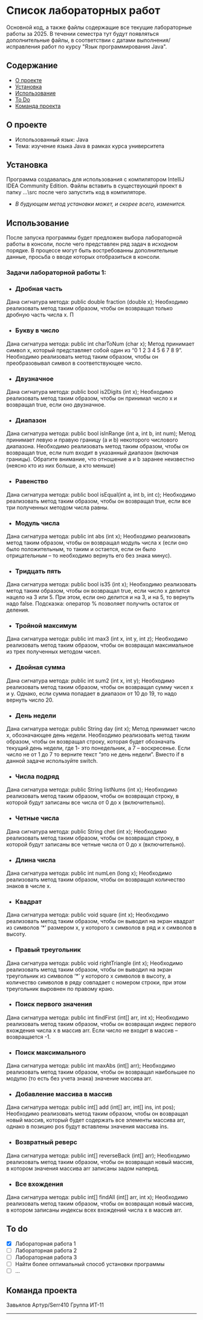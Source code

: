 # Список лабораторных работ 
Основной код, а также файлы содержащие все текущие лабораторные работы за 2025. В течении семестра тут будут появляться дополнительные файлы, в соответствии с датами выполнения/исправления работ по курсу "Язык программирования Java".

## Содержание
- [О проекте](#о-проекте)
- [Установка](#установка)
- [Использование](#использование)
- [To Do](#to-do)
- [Команда проекта](#команда-проекта)

## О проекте
* Использованный язык: Java
* Тема: изучение языка Java в рамках курса университета

## Установка
Программа создавалась для использования с компилятором IntelliJ IDEA Community Edition.
Файлы вставить в существующий проект в папку ...\src после чего запустить код в компиляторе.
* _В будующем метод установки может, и скорее всего, изменится._


## Использование
После запуска программы будет предложен выбора лабораторной работы в консоли, после чего представлен ряд задач в исходном порядке. В процессе могут быть востребованны дополнительные данные, просьба о вводе которых отобразиться в консоли.
### Задачи лабораторной работы 1:
* ### Дробная часть
  
Дана сигнатура метода: public double fraction (double x);
Необходимо реализовать метод таким образом, чтобы он возвращал только дробную часть числа х. П
* ### Букву в число
  
Дана сигнатура метода: public int charToNum (char x);
Метод принимает символ х, который представляет собой один из “0 1 2 3 4 5 6 7
8 9”. Необходимо реализовать метод таким образом, чтобы он преобразовывал
символ в соответствующее число.
* ### Двузначное
  
Дана сигнатура метода: public bool is2Digits (int x);
Необходимо реализовать метод таким образом, чтобы он принимал число x и
возвращал true, если оно двузначное.
* ### Диапазон
  
Дана сигнатура метода: public bool isInRange (int a, int b, int num);
Метод принимает левую и правую границу (a и b) некоторого числового
диапазона. Необходимо реализовать метод таким образом, чтобы он возвращал
true, если num входит в указанный диапазон (включая границы). Обратите
внимание, что отношение a и b заранее неизвестно (неясно кто из них больше, а
кто меньше)
* ### Равенство
  
Дана сигнатура метода: public bool isEqual(int a, int b, int c);
Необходимо реализовать метод таким образом, чтобы он возвращал true, если
все три полученных методом числа равны.
* ### Модуль числа
  
Дана сигнатура метода: public int abs (int x);
Необходимо реализовать метод таким образом, чтобы он возвращал модуль
числа х (если оно было положительным, то таким и остается, если он было
отрицательным – то необходимо вернуть его без знака минус).
* ### Тридцать пять
  
Дана сигнатура метода: public bool is35 (int x);
Необходимо реализовать метод таким образом, чтобы он возвращал true, если
число x делится нацело на 3 или 5. При этом, если оно делится и на 3, и на 5, то
вернуть надо false. Подсказка: оператор % позволяет получить остаток от
деления.
* ### Тройной максимум
  
Дана сигнатура метода: public int max3 (int x, int y, int z);
Необходимо реализовать метод таким образом, чтобы он возвращал
максимальное из трех полученных методом чисел.
* ### Двойная сумма
  
Дана сигнатура метода: public int sum2 (int x, int y);
Необходимо реализовать метод таким образом, чтобы он возвращал сумму
чисел x и y. Однако, если сумма попадает в диапазон от 10 до 19, то надо вернуть
число 20.
* ### День недели
  
Дана сигнатура метода: public String day (int x);
Метод принимает число x, обозначающее день недели. Необходимо реализовать
метод таким образом, чтобы он возвращал строку, которая будет обозначать
текущий день недели, где 1- это понедельник, а 7 – воскресенье. Если число не
от 1 до 7 то верните текст “это не день недели”. Вместо if в данной задаче
используйте switch.
* ### Числа подряд
  
Дана сигнатура метода: public String listNums (int x);
Необходимо реализовать метод таким образом, чтобы он возвращал строку, в
которой будут записаны все числа от 0 до x (включительно).
* ### Четные числа
  
Дана сигнатура метода: public String chet (int x);
Необходимо реализовать метод таким образом, чтобы он возвращал строку, в
которой будут записаны все четные числа от 0 до x (включительно).
* ### Длина числа
  
Дана сигнатура метода: public int numLen (long x);
Необходимо реализовать метод таким образом, чтобы он возвращал количество
знаков в числе x.
* ### Квадрат
  
Дана сигнатура метода: public void square (int x);
Необходимо реализовать метод таким образом, чтобы он выводил на экран
квадрат из символов ‘*’ размером х, у которого х символов в ряд и х символов в
высоту.
* ### Правый треугольник
  
Дана сигнатура метода: public void rightTriangle (int x);
Необходимо реализовать метод таким образом, чтобы он выводил на экран
треугольник из символов ‘*’ у которого х символов в высоту, а количество
символов в ряду совпадает с номером строки, при этом треугольник выровнен
по правому краю.
* ### Поиск первого значения
  
Дана сигнатура метода: public int findFirst (int[] arr, int x);
Необходимо реализовать метод таким образом, чтобы он возвращал индекс
первого вхождения числа x в массив arr. Если число не входит в массив –
возвращается -1.
* ### Поиск максимального
  
Дана сигнатура метода: public int maxAbs (int[] arr);
Необходимо реализовать метод таким образом, чтобы он возвращал
наибольшее по модулю (то есть без учета знака) значение массива arr.
* ### Добавление массива в массив
  
Дана сигнатура метода: public int[] add (int[] arr, int[] ins, int pos);
Необходимо реализовать метод таким образом, чтобы он возвращал новый
массив, который будет содержать все элементы массива arr, однако в позицию
pos будут вставлены значения массива ins.
* ### Возвратный реверс
  
Дана сигнатура метода: public int[] reverseBack (int[] arr);
Необходимо реализовать метод таким образом, чтобы он возвращал новый
массив, в котором значения массива arr записаны задом наперед.
* ### Все вхождения
  
Дана сигнатура метода: public int[] findAll (int[] arr, int x);
Необходимо реализовать метод таким образом, чтобы он возвращал новый
массив, в котором записаны индексы всех вхождений числа x в массив arr.

## To do
- [x] Лабораторная работа 1
- [ ] Лабораторная работа 2
- [ ] Лабораторная работа 3
- [ ] Найти более оптимальный способ установки программы
- [ ] ...

 ## Команда проекта
 Завьялов Артур/Serr410
 Группа ИТ-11
***
